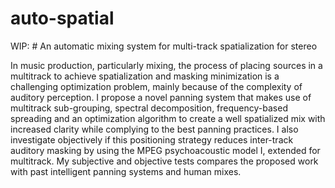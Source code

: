 # auto-spatial
WIP: # An automatic mixing system for multi-track spatialization for stereo

In music production, particularly mixing, the process of placing sources in a multitrack to achieve spatialization and masking minimization is a challenging optimization problem, mainly because of the complexity of auditory perception. I propose a novel panning system that makes use of multitrack sub-grouping, spectral decomposition, frequency-based spreading and an optimization algorithm to create a well spatialized mix with increased clarity while complying to the best panning practices. I also investigate objectively if this positioning strategy reduces inter-track auditory masking by using the MPEG psychoacoustic model I, extended for multitrack. My subjective and objective tests compares the proposed work with past intelligent panning systems and human mixes.
